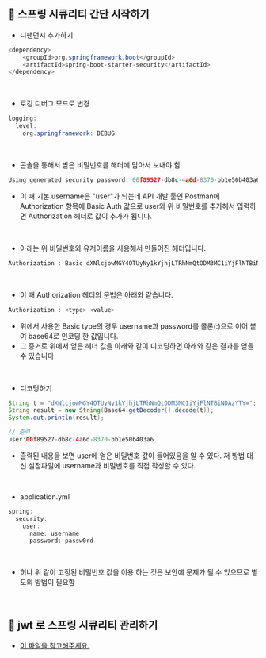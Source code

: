 📌 스프링 시큐리티 간단 시작하기
-

* 디팬던시 추가하기
```java
<dependency>
    <groupId>org.springframework.boot</groupId>
    <artifactId>spring-boot-starter-security</artifactId>
</dependency>
```

<br/>

* 로깅 디버그 모드로 변경
```java
logging:
  level:
    org.springframework: DEBUG
```

<br/>

* 콘솔을 통해서 받은 비밀번호를 해더에 담아서 보내야 함

```js
Using generated security password: 00f89527-db8c-4a6d-8370-bb1e50b403a6
```
* 이 때 기본 username은 "user"가 되는데 API 개발 툴인 Postman에 Authorization 항목에 Basic Auth 값으로 user와 위 비밀번호를 추가해서 입력하면 Authorization 헤더로 값이 추가가 됩니다.


<br/>

* 아래는 위 비밀번호와 유저이름을 사용해서 만들어진 헤더입니다.
```java
Authorization : Basic dXNlcjowMGY4OTUyNy1kYjhjLTRhNmQtODM3MC1iYjFlNTBiNDAzYTY=
```
<br/>


* 이 때 Authorization 헤더의 문법은 아래와 같습니다.

```java
Authorization : <type> <value>
```
* 위에서 사용한 Basic type의 경우 username과 password를 콜론(:)으로 이어 붙여 base64로 인코딩 한 값입니다.
* 그 증거로 위에서 얻은 헤더 값을 아래와 같이 디코딩하면 아래와 같은 결과를 얻을 수 있습니다.

<br/>


* 디코딩하기
```java
String t = "dXNlcjowMGY4OTUyNy1kYjhjLTRhNmQtODM3MC1iYjFlNTBiNDAzYTY=";
String result = new String(Base64.getDecoder().decode(t));
System.out.println(result);

// 출력
user:00f89527-db8c-4a6d-8370-bb1e50b403a6 
```
* 출력된 내용을 보면 user에 얻은 비밀번호 값이 들어있음을 알 수 있다. 저 방법 대신 설정파일에 username과 비밀번호를 직접 작성할 수 있다.


<br/>

* application.yml
```java
spring:
  security:
    user:
      name: username
      password: passw0rd
```



<br/>

* 허나 위 같이 고정된 비밀번호 값을 이용 하는 것은 보안에 문제가 될 수 있으므로 별도의 방법이 필요함


<br/>

📌 jwt 로 스프링 시큐리티 관리하기
-
* [이 파일을 참고해주세요.](./SpringSecurityWithJWT.md) 







